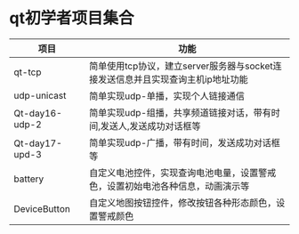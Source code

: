 # qt初学者项目集合


项目     | 功能
-------- | -----
qt-tcp  | 简单使用tcp协议，建立server服务器与socket连接发送信息并且实现查询主机ip地址功能 
udp-unicast  | 简单实现udp-单播，实现个人链接通信
Qt-day16-udp-2  | 简单实现udp-组播，共享频道链接对话，带有时间,发送人,发送成功对话框等
Qt-day17-upd-3 | 简单实现udp-广播，带有时间，发送成功对话框等
battery | 自定义电池控件，实现查询电池电量，设置警戒色，设置初始电池各种信息，动画演示等
DeviceButton | 自定义地图按钮控件，修改按钮各种形态颜色，设置警戒颜色
